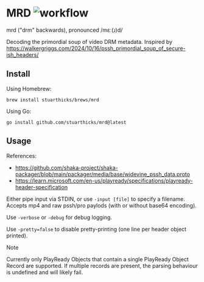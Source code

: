 # MRD ![workflow](https://github.com/stuarthicks/mrd/actions/workflows/go.yml/badge.svg)

mrd ("drm" backwards), pronounced /mɛː(ɹ)d/

Decoding the primordial soup of video DRM metadata. Inspired by https://walkergriggs.com/2024/10/16/pssh_primordial_soup_of_secure-ish_headers/

## Install

Using Homebrew:

    brew install stuarthicks/brews/mrd

Using Go:

    go install github.com/stuarthicks/mrd@latest

## Usage

References:

- https://github.com/shaka-project/shaka-packager/blob/main/packager/media/base/widevine_pssh_data.proto
- https://learn.microsoft.com/en-us/playready/specifications/playready-header-specification

Either pipe input via STDIN, or use `-input [file]` to specify a filename. Accepts mp4 and raw pssh/pro paylods (with or without base64 encoding).

Use `-verbose` or `-debug` for debug logging.

Use `-pretty=false` to disable pretty-printing (one line per header object printed).

> [!NOTE]
> Currently only PlayReady Objects that contain a single PlayReady Object Record are supported. If multiple records are present, the parsing behaviour is undefined and will likely fail.
